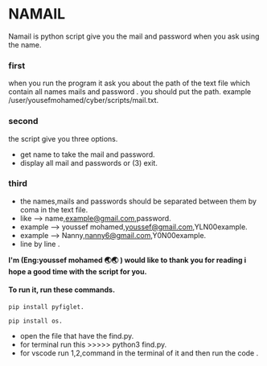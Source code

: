 # NAMAIL #
Namail is python script give you the mail and password when you ask using the name.

### first  
when you run the program it ask you about the path of the text file which contain all names mails and password .
you should put the path.
example /user/yousefmohamed/cyber/scripts/mail.txt.

### second 
the script give you three options.
- get name to take the mail and password.
- display all mail and passwords or (3) exit.

### third 
- the names,mails and passwords should be separated between them by coma in the text file.
- like --> name,example@gmail.com,password.
- example --> youssef mohamed,youssef@gmail.com,YLN00example.
- example --> Nanny,nanny6@gmail.com,Y0N00example.
- line by line .

**I'm (Eng:youssef mohamed 🌏🌏 ) would like to thank you for reading i hope a good time with the script for you.**

#### To run it, run these commands. 

```
pip install pyfiglet.
```
```
pip install os.
```
- open the file that have the find.py.
- for terminal run this >>>>>   python3 find.py.
- for vscode run 1,2,command in the terminal of it and then run the code .
